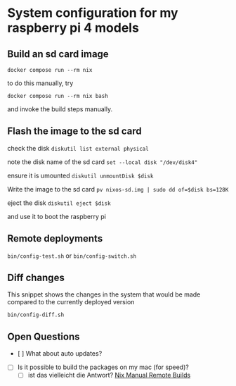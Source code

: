 # System configuration for my raspberry pi 4 models

## Build an sd card image

`docker compose run --rm nix`

to do this manually, try

`docker compose run --rm nix bash`

and invoke the build steps manually.

## Flash the image to the sd card

check the disk
`diskutil list external physical`

note the disk name of the sd card
`set --local disk "/dev/disk4"`

ensure it is umounted
`diskutil unmountDisk $disk`

Write the image to the sd card
`pv nixos-sd.img | sudo dd of=$disk bs=128K`

eject the disk
`diskutil eject $disk`

and use it to boot the raspberry pi

## Remote deployments

`bin/config-test.sh` or `bin/config-switch.sh`

## Diff changes

This snippet shows the changes in the system that would be made compared to the currently deployed version

`bin/config-diff.sh`

## Open Questions

- [ ] What about auto updates?
- [ ] Is it possible to build the packages on my mac (for speed)?
  - [ ] ist das vielleicht die Antwort? [Nix Manual Remote Builds](https://docs.lix.systems/manual/lix/stable/advanced-topics/distributed-builds.html)
